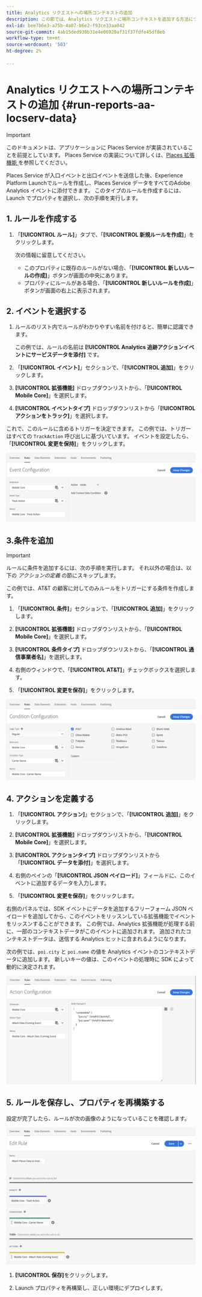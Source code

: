```yaml
---
title: Analytics リクエストへの場所コンテキストの追加
description: この節では、Analytics リクエストに場所コンテキストを追加する方法について説明します。
exl-id: bee7b6e3-a75b-4a07-b6e2-f93ce33aa042
source-git-commit: 4ab15ded930b31e4e06920af31f37fdfe45df8eb
workflow-type: tm+mt
source-wordcount: '503'
ht-degree: 2%

---
```


# Analytics リクエストへの場所コンテキストの追加 {#run-reports-aa-locserv-data}

>[!IMPORTANT]
>
>このドキュメントは、アプリケーションに Places Service が実装されていることを前提としています。 Places Service の実装について詳しくは、[Places 拡張機能 ](/help/places-ext-aep-sdks/places-extension/places-extension.md) を参照してください。

Places Service が入口イベントと出口イベントを送信した後、Experience Platform Launchでルールを作成し、Places Service データをすべてのAdobe Analytics イベントに添付できます。 このタイプのルールを作成するには、Launch でプロパティを選択し、次の手順を実行します。

## 1. ルールを作成する

1. 「**[!UICONTROL ルール]**」タブで、「**[!UICONTROL 新規ルールを作成]**」をクリックします。

   次の情報に留意してください。
   * このプロパティに既存のルールがない場合、「**[!UICONTROL 新しいルールの作成]**」ボタンが画面の中央にあります。
   * プロパティにルールがある場合、「**[!UICONTROL 新しいルールを作成]**」ボタンが画面の右上に表示されます。

## 2. イベントを選択する

1. ルールのリスト内でルールがわかりやすい名前を付けると、簡単に認識できます。

   この例では、ルールの名前は **[!UICONTROL Analytics 追跡アクションイベントにサービスデータを添付]** です。

1. 「**[!UICONTROL イベント]**」セクションで、「**[!UICONTROL 追加]**」をクリックします。

1. **[!UICONTROL 拡張機能]** ドロップダウンリストから、「**[!UICONTROL Mobile Core]**」を選択します。

1. **[!UICONTROL イベントタイプ]** ドロップダウンリストから「**[!UICONTROL アクションをトラック]**」を選択します。

これで、このルールに含めるトリガーを決定できます。 この例では、トリガーはすべての `TrackAction` 呼び出しに基づいています。 イベントを設定したら、「**[!UICONTROL 変更を保持]**」をクリックします。

![ イベントの作成」 ](/help/assets/ad-setEvent_use-analytics-data.png)


## 3.条件を追加

>[!IMPORTANT]
>
>ルールに条件を追加するには、次の手順を実行します。 それ以外の場合は、以下の *アクションの定義* の節にスキップします。

この例では、AT&amp;T の顧客に対してのみルールをトリガーにする条件を作成します。

1. 「**[!UICONTROL 条件]**」セクションで、「**[!UICONTROL 追加]**」をクリックします。

1. **[!UICONTROL 拡張機能]** ドロップダウンリストから、「**[!UICONTROL Mobile Core]**」を選択します。

1. **[!UICONTROL 条件タイプ]** ドロップダウンリストから、「**[!UICONTROL 通信事業者名]**」を選択します。

1. 右側のウィンドウで、「**[!UICONTROL AT&amp;T]**」チェックボックスを選択します。

1. 「**[!UICONTROL 変更を保存]**」をクリックします。

![ 「条件の作成」 ](/help/assets/ad-setCondition_use-analytics-data.png)

## 4. アクションを定義する

1. 「**[!UICONTROL アクション]**」セクションで、「**[!UICONTROL 追加]**」をクリックします。

1. **[!UICONTROL 拡張機能]** ドロップダウンリストから、「**[!UICONTROL Mobile Core]**」を選択します。

1. **[!UICONTROL アクションタイプ]** ドロップダウンリストから「**[!UICONTROL データを添付]**」を選択します。

1. 右側のペインの「**[!UICONTROL JSON ペイロード]**」フィールドに、このイベントに追加するデータを入力します。

1. 「**[!UICONTROL 変更を保存]**」をクリックします。

右側のパネルでは、SDK イベントにデータを追加するフリーフォーム JSON ペイロードを追加してから、このイベントをリッスンしている拡張機能でイベントをリッスンすることができます。 この例では、Analytics 拡張機能が処理する前に、一部のコンテキストデータがこのイベントに追加されます。 追加されたコンテキストデータは、送信する Analytics ヒットに含まれるようになります。

次の例では、`poi.city` と `poi.name` の値を Analytics イベントのコンテキストデータに追加します。 新しいキーの値は、このイベントの処理時に SDK によって動的に決定されます。

![ 「アクションを作成」 ](/help/assets/ad-setAction_use-analytics-data.png)

## 5. ルールを保存し、プロパティを再構築する

設定が完了したら、ルールが次の画像のようになっていることを確認します。

![ 「ルールは完了しました。」 ](/help/assets/ad-ruleComplete_use-analytics-data.png)

1. **[!UICONTROL 保存]**&#x200B;をクリックします。

1. Launch プロパティを再構築し、正しい環境にデプロイします。
